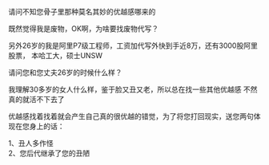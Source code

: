 请问不知您骨子里那种莫名其妙的优越感哪来的

既然觉得我是废物，OK啊，为啥要找废物代写？

另外26岁的我是阿里P7级工程师，工资加代写外快到手近8万，还有3000股阿里股票，
本哈工大，硕士UNSW

请问您和您丈夫26岁的时候什么样？

我理解30多岁的女人什么样，鉴于脸又丑又老，所以总在找一些其他优越感
不然真的就活不下去了

优越感找着找着就会产生自己真的很优越的错觉，为了将您打回现实，送您两句体现在您身上的话：

1、丑人多作怪<br>
2、您后代继承了您的丑陋
